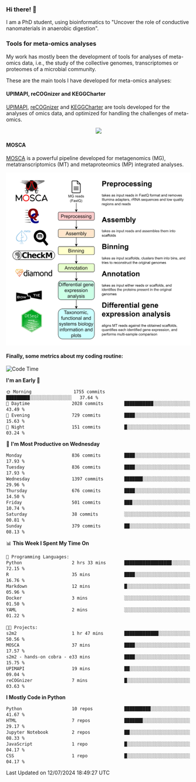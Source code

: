 ### Hi there! 👋

I am a PhD student, using bioinformatics to "Uncover the role of conductive nanomaterials in anaerobic digestion".

### Tools for meta-omics analyses

My work has mostly been the development of tools for analyses of meta-omics data, i.e., the study of the collective genomes, transcriptomes or proteomes of a microbial community.

These are the main tools I have developed for meta-omics analyses:

#### UPIMAPI, reCOGnizer and KEGGCharter

[UPIMAPI](https://github.com/iquasere/UPIMAPI), [reCOGnizer](https://github.com/iquasere/reCOGnizer) and [KEGGCharter](https://github.com/iquasere/KEGGCharter) are tools developed for the analyses of omics data, and optimized for handling the challenges of meta-omics.

<p align="center">
    <img src="assets/annotation_paper.png">
</p>

#### MOSCA

[MOSCA](https://github.com/iquasere/MOSCA) is a powerful pipeline developed for metagenomics (MG), metatranscriptomics (MT) and metaproteomics (MP) integrated analyses.

<p align="center">
    <img src="assets/mosca_workflow.png" align="center" width="700">
</p>


#### Finally, some metrics about my coding routine:

<!--START_SECTION:waka-->
![Code Time](http://img.shields.io/badge/Code%20Time-846%20hrs%2020%20mins-blue)

**I'm an Early 🐤** 

```text
🌞 Morning                1755 commits        █████████░░░░░░░░░░░░░░░░   37.64 % 
🌆 Daytime                2028 commits        ███████████░░░░░░░░░░░░░░   43.49 % 
🌃 Evening                729 commits         ████░░░░░░░░░░░░░░░░░░░░░   15.63 % 
🌙 Night                  151 commits         █░░░░░░░░░░░░░░░░░░░░░░░░   03.24 % 
```
📅 **I'm Most Productive on Wednesday** 

```text
Monday                   836 commits         ████░░░░░░░░░░░░░░░░░░░░░   17.93 % 
Tuesday                  836 commits         ████░░░░░░░░░░░░░░░░░░░░░   17.93 % 
Wednesday                1397 commits        ███████░░░░░░░░░░░░░░░░░░   29.96 % 
Thursday                 676 commits         ████░░░░░░░░░░░░░░░░░░░░░   14.50 % 
Friday                   501 commits         ███░░░░░░░░░░░░░░░░░░░░░░   10.74 % 
Saturday                 38 commits          ░░░░░░░░░░░░░░░░░░░░░░░░░   00.81 % 
Sunday                   379 commits         ██░░░░░░░░░░░░░░░░░░░░░░░   08.13 % 
```


📊 **This Week I Spent My Time On** 

```text
💬 Programming Languages: 
Python                   2 hrs 33 mins       ██████████████████░░░░░░░   72.15 % 
R                        35 mins             ████░░░░░░░░░░░░░░░░░░░░░   16.76 % 
Markdown                 12 mins             █░░░░░░░░░░░░░░░░░░░░░░░░   05.96 % 
Docker                   3 mins              ░░░░░░░░░░░░░░░░░░░░░░░░░   01.50 % 
YAML                     2 mins              ░░░░░░░░░░░░░░░░░░░░░░░░░   01.22 % 

🐱‍💻 Projects: 
s2m2                     1 hr 47 mins        █████████████░░░░░░░░░░░░   50.56 % 
MOSCA                    37 mins             ████░░░░░░░░░░░░░░░░░░░░░   17.57 % 
s2m2 - hands-on cobra - e33 mins             ████░░░░░░░░░░░░░░░░░░░░░   15.75 % 
UPIMAPI                  19 mins             ██░░░░░░░░░░░░░░░░░░░░░░░   09.04 % 
reCOGnizer               7 mins              █░░░░░░░░░░░░░░░░░░░░░░░░   03.63 % 
```

**I Mostly Code in Python** 

```text
Python                   10 repos            ██████████░░░░░░░░░░░░░░░   41.67 % 
HTML                     7 repos             ███████░░░░░░░░░░░░░░░░░░   29.17 % 
Jupyter Notebook         2 repos             ██░░░░░░░░░░░░░░░░░░░░░░░   08.33 % 
JavaScript               1 repo              █░░░░░░░░░░░░░░░░░░░░░░░░   04.17 % 
CSS                      1 repo              █░░░░░░░░░░░░░░░░░░░░░░░░   04.17 % 
```




 Last Updated on 12/07/2024 18:49:27 UTC
<!--END_SECTION:waka-->
